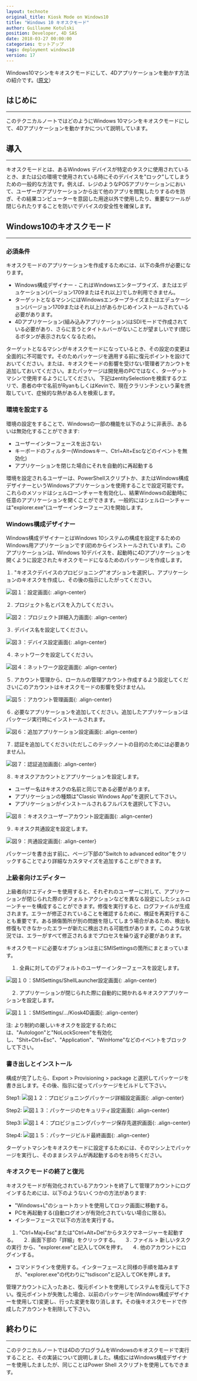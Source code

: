 ```yaml
---
layout: technote
original_title: Kiosk Mode on Windows10
title: "Windows 10 キオスクモード"
author: Guillaume Kotulski
position: Developer, 4D SAS
date: 2018-03-27 00:00:00
categories: セットアップ
tags: deployment windows10 
version: 17
---
```


Windows10マシンをキオスクモードにして、4Dアプリケーションを動かす方法の紹介です。([原文](https://kb.4d.com/assetid=77976)）
<!--more-->

## はじめに
---
このテクニカルノートではどのようにWindows 10マシンをキオスクモードにして、4Dアプリケーションを動かすかについて説明しています。

## 導入
---
キオスクモードとは、あるWindows デバイスが特定のタスクに使用されているとき、または公の環境で使用されている時にそのデバイスを"ロック"してしまうための一般的な方法です。例えば、レジのようなPOSアプリケーションにおいて、ユーザーがアプリケーションから出て他のアプリを閲覧したりするのを防ぎ、その結果コンピューターを意図した用途以外で使用したり、重要なツールが閉じられたりすることを防いでデバイスの安全性を確保します。

## Windows10のキオスクモード 
---
### 必須条件 

キオスクモードのアプリケーションを作成するためには、以下の条件が必要になります。
- Windows構成デザイナー - これはWindowsエンタープライズ、またはエデュケーション(バージョン1709またはそれ以上)でしか利用できません。
- ターゲットとなるマシンにはWindowsエンタープライズまたはエデュケーション(バージョン1709またはそれ以上)があらかじめインストールされている必要があります。
- 4Dアプリケーション(組み込みアプリケーション)はSDIモードで作成されている必要があり、さらに言うとタイトルバーがないことが望ましいです(閉じるボタンが表示されなくなるため)。

ターゲットとなるマシンがキオスクモードになっているとき、その設定の変更は全面的に不可能です。そのためパッケージを適用する前に復元ポイントを設けておいてください。または、キオスクモードの影響を受けない管理者アカンウトを追加しておいてください。またパッケージは開発用のPCではなく、ターゲットマシンで使用するようにしてください。
下記はentitySelectionを検索するクエリで、患者の中で名前がRyanもしくはKevinで、現在クラリンチンという薬を摂取していて、症候的な熱がある人を検索します。

### 環境を設定する
環境の設定をすることで、Windowsの一部の機能を以下のように非表示、あるいは無効化することができます:

- ユーザーインターフェースを出さない
- キーボードのフィルター(Windowsキー、Ctrl+Alt+Escなどのイベントを無効化)
- アプリケーションを閉じた場合にそれを自動的に再起動する

環境を設定されるユーザーは、PowerShellスクリプトか、またはWindows構成デザイナーというWindowsアプリケーションを使用することで設定可能です。これらのメソッドはシェルローンチャーを有効化し、結果Windowsの起動時に任意のアプリケーションを開くことができます。一般的にはシェルローンチャーは"explorer.exe"(ユーザーインターフェース)を開始します。

### Windows構成デザイナー
Windows構成デザイナーとはWindows 10システムの構成を設定するためのWindows用アプリケーションです(初めからインストールされています)。このアプリケーションは、Windows 10デバイスを、起動時に4Dアプリケーションを開くように設定されたキオスクモードになるためのパッケージを作成します。

 １. "キオスクデバイスのプロビジョニング"オプションを選択し、アプリケーションのキオスクを作成し、その後の指示にしたがってください。

![図１：設定画面](/images/kiosk/kiosk-mode-1.png){: .align-center}

 ２. プロジェクト名とパスを入力してください。

![図２：プロジェクト詳細入力画面](/images/kiosk/kiosk-mode-2.png){: .align-center}

 ３. デバイス名を設定してください。

![図３：デバイス設定画面](/images/kiosk/kiosk-mode-3.png){: .align-center}

 ４. ネットワークを設定してください。

![図４：ネットワーク設定画面](/images/kiosk/kiosk-mode-4.png){: .align-center}

 ５. アカウント管理から、ローカルの管理アカウント作成するよう設定してください(このアカウントはキオスクモードの影響を受けません)。

![図５：アカウント管理画面](/images/kiosk/kiosk-mode-5.png){: .align-center}

 ６. 必要なアプリケーションを追加してください。追加したアプリケーションはパッケージ実行時にインストールされます。

![図６：追加アプリケーション設定画面](/images/kiosk/kiosk-mode-6.png){: .align-center}

 ７. 認証を追加してください(ただしこのテックノートの目的のためには必要ありません)。

![図７：認証追加画面](/images/kiosk/kiosk-mode-7.png){: .align-center}

 ８. キオスクアカウントとアプリケーションを設定します。
 - ユーザー名はキオスクの名前と同じである必要があります。
 - アプリケーションの種類は"Classic Windows App"を選択して下さい。
 - アプリケーションがインストールされるフルパスを選択して下さい。

![図８：キオスクユーザーアカウント設定画面](/images/kiosk/kiosk-mode-8.png){: .align-center}

９. キオスク共通設定を設定します。

![図９：共通設定画面](/images/kiosk/kiosk-mode-9.png){: .align-center}

パッケージを書き出す前に、ページ下部の"Switch to advanced editor"をクリックすることでより詳細なカスタマイズを追加することができます。

### 上級者向けエディター
上級者向けエディターを使用すると、それぞれのユーザーに対して、アプリケーションが閉じられた際のデフォルトアクションなどを異なる設定にしたシェルローンチャーを構成することができます。修復を実行すると、ログファイルが生成されます。エラーが修正されていることを確認するために、検証を再実行することも重要です。ある損傷箇所が別の問題を隠してしまう場合があるため、検出も修復もできなかったエラーが新たに検出される可能性があります。このような状況では、エラーがすべて修正されるまでプロセスを繰り返す必要があります。

キオスクモードに必要なオプションは主にSMISettingsの箇所にまとまっています。

　１. 全員に対してのデフォルトのユーザーインターフェースを設定します。

![図１０：SMISettings/ShellLauncher設定画面](/images/kiosk/kiosk-mode-10.png){: .align-center}

　２. アプリケーションが閉じられた際に自動的に開かれるキオスクアプリケーションを設定します。

![図１１：SMISettings/…/Kiosk4D画面](/images/kiosk/kiosk-mode-11.png){: .align-center}

注: より制約の厳しいキオスクを設定するためには、"Autologon"と"NoLockScreen"を有効化し、"Shit+Ctrl+Esc"、"Application"、"WinHome"などのイベントをブロックして下さい。

### 書き出しとインストール
構成が完了したら、Export > Provisioning > package と選択してパッケージを書き出します。その後、指示に従ってパッケージをビルドして下さい。

Step1:
![図１２：プロビジョニングパッケージ詳細設定画面](/images/kiosk/kiosk-mode-12.png){: .align-center}

Step2:
![図１３：パッケージのセキュリティ設定画面](/images/kiosk/kiosk-mode-13.png){: .align-center}

Step3:
![図１４：プロビジョニングパッケージ保存先選択画面](/images/kiosk/kiosk-mode-14.png){: .align-center}

Step4:
![図１５：パッケージビルド最終画面](/images/kiosk/kiosk-mode-15.png){: .align-center}

ターゲットマシンをキオスクモードに設定するためには、そのマシン上でパッケージを実行し、そのままシステムが再起動するのをお待ちください。

### キオスクモードの終了と復元
キオスクモードが有効化されているアカウントを終了して管理アカウントにログインするためには、以下のようないくつかの方法があります:
- "Windows+L"のショートカットを使用してロック画面に移動する。
- PCを再起動する(自動ログオンが有効化されていない場合に限る)。
- インターフェースで以下の方法を実行する。

　１. "Ctrl+Maj+Esc"または"Ctrl+Alt+Del"からタスクマネージャーを起動する。
　２. 画面下部の「詳細」をクリックする。
　３. ファイル > 新しいタスクの実行 から、"explorer.exe"と記入してOKを押す。
　４. 他のアカウントにログインする。

- コマンドラインを使用する。インターフェースと同様の手順を踏みますが、"explorer.exe"の代わりに"tsdiscon"と記入してOKを押します。

管理アカウントに入ったあと、復元ポイントを使用してシステムを復元して下さい。復元ポイントが失敗した場合、以前のパッケージを(Windows構成デザイナーを使用して)変更し、行った変更を取り消します。その後キオスクモードで作成したアカウントを削除して下さい。

## 終わりに
---
このテクニカルノートでは4DのプログラムをWindowsのキオスクモードで実行することと、その実装について説明しました。構成にはWindows構成デザイナーを使用したましたが、同じことはPower Shell スクリプトを使用してもできます。
